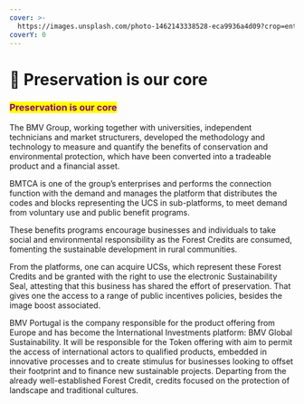 ```yaml
---
cover: >-
  https://images.unsplash.com/photo-1462143338528-eca9936a4d09?crop=entropy&cs=tinysrgb&fm=jpg&ixid=MnwxOTcwMjR8MHwxfHNlYXJjaHwyfHx0cmVlc3xlbnwwfHx8fDE2NjM3MDA0MzE&ixlib=rb-1.2.1&q=80
coverY: 0
---
```


# 💚 Preservation is our core

### <mark style="color:purple;">Preservation is our core</mark> <a href="#_toc39513907" id="_toc39513907"></a>

The BMV Group, working together with universities, independent technicians and market structurers, developed the methodology and technology to measure and quantify the benefits of conservation and environmental protection, which have been converted into a tradeable product and a financial asset.

BMTCA is one of the group’s enterprises and performs the connection function with the demand and manages the platform that distributes the codes and blocks representing the UCS in sub-platforms, to meet demand from voluntary use and public benefit programs.

These benefits programs encourage businesses and individuals to take social and environmental responsibility as the Forest Credits are consumed, fomenting the sustainable development in rural communities.

From the platforms, one can acquire UCSs, which represent these Forest Credits and be granted with the right to use the electronic Sustainability Seal, attesting that this business has shared the effort of preservation. That gives one the access to a range of public incentives policies, besides the image boost associated.

BMV Portugal is the company responsible for the product offering from Europe and has become the International Investments platform: BMV Global Sustainability. It will be responsible for the Token offering with aim to permit the access of international actors to qualified products, embedded in innovative processes and to create stimulus for businesses looking to offset their footprint and to finance new sustainable projects. Departing from the already well-established Forest Credit, credits focused on the protection of landscape and traditional cultures.
